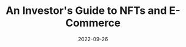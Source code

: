 ---
title: An Investor's Guide to NFTs and E-Commerce
date: "2022-09-26"
template: "news"
draft: false
slug: "an-investors-guide-to-nfts-and-e-commerce"
category: "News"
tags:
  - "News"
links:
  - title: Read on CPDG
    link: https://www.cpgd.xyz/blog/an-investors-guide-to-nfts-and-e-commerce
description: "When you think about NFTs, you might imagine Silicon Valley finance bros trading digital images like they’re baseball cards (perhaps because sometimes NFTs actually are used to purchase baseball cards.) But the history and implications of NFTs are much more complex than that, and to understand their true value in modern commerce we must first navigate the intersection of tech, art history, law, and even feminism."
---